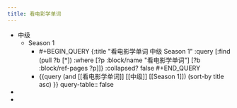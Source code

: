 ```yaml
---
title: 看电影学单词
---
```


- 中级
	- Season 1
		- #+BEGIN_QUERY
		  {:title "看电影学单词 中级 Season 1"
		   :query [:find (pull ?b [*])
		         :where
		         [?p :block/name "看电影学单词"]
		         [?b :block/ref-pages ?p]]}
		  :collapsed? false
		  #+END_QUERY
		- {{query (and [[看电影学单词]] [[中级]] [[Season 1]]) (sort-by title asc) }}
		  query-table:: false
-
-